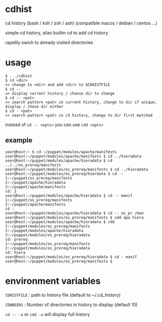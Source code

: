 # cdhist
cd history (bash / ksh / zsh / ash)
(compatible macos / debian / centos ...)

simple cd history, alias builtin cd to add cd history

rapidily swich to already visited directories

# usage

```shell
$ . ./cdhist
$ cd <dir>
=> change to <dir> and add <dir> to $CDHISTFILE
$ cd --
=> display current history / choose dir to change
$ cd -- <pat>
=> search pattern <pat> in current history, change to dir if unique, display / chose dir either
$ cd - <pat>
=> search pattern <pat> in cd history, change to dir first matched
```
instead of `cd -- <opts>` you can use `cdd <opts>`

## example

```shell
user@host:~ $ cd ~/puppet/modules/apache/manifests
user@host:~/puppet/modules/apache/manifests $ cd ../hieradata
user@host:~/puppet/modules/apache/hieradata $ cd ../../os_prereq/manifests
user@host:~/puppet/modules/os_prereq/manifests $ cd ../hieradata
user@host:~/puppet/modules/os_prereq/hierdata $ cd --
1:~/puppet/os_prereq/manifests
2:~/puppet/apache/hieradata
3:~/puppet/apache/manifests
cd: 2
user@host:~/puppet/modules/apache/hieradata $ cd -- manif
1:~/puppet/os_prereq/manifests
2:~/puppet/apache/manifests
cd :
user@host:~/puppet/modules/apache/hieradata $ cd -- os_pr /man
user@host:~/puppet/modules/os_prereq/manifests $ cdd apa hiera
user@host:~/puppet/modules/apache/hieradata $ cdd
1:~/puppet/modules/os_prereq/manifests
2:~/puppet/modules/apache/hieradata
3:~/puppet/modules/os_prereq/hieradata
cd: prereq
1:~/puppet/modules/os_prereq/manifests
2:~/puppet/modules/os_prereq/hieradata
cd: hiera
user@host:~/puppet/modules/os_prereq/hieradata $ cd - manif
user@host:~/puppet/modules/os_prereq/manifests $
```

# environment variables

`CDHISTFILE` : path to history file (default to ~/.cd_history)

`CDNBDIRS`   : Number of directories in history to display (default 10)

`cd -- -a` or `cdd -a` will display full history
